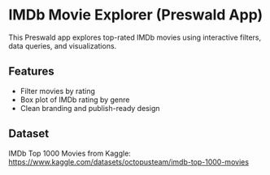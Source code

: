 # IMDb Movie Explorer (Preswald App)

This Preswald app explores top-rated IMDb movies using interactive filters, data queries, and visualizations.

## Features
- Filter movies by rating
- Box plot of IMDb rating by genre
- Clean branding and publish-ready design

## Dataset
IMDb Top 1000 Movies from Kaggle: https://www.kaggle.com/datasets/octopusteam/imdb-top-1000-movies
